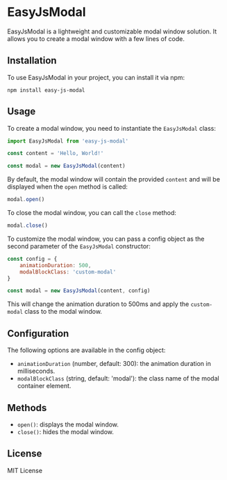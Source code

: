# EasyJsModal

EasyJsModal is a lightweight and customizable modal window solution. It allows you to create a modal window with a few lines of code.

## Installation

To use EasyJsModal in your project, you can install it via npm:

```
npm install easy-js-modal
```

## Usage

To create a modal window, you need to instantiate the `EasyJsModal` class:

```js
import EasyJsModal from 'easy-js-modal'

const content = 'Hello, World!'

const modal = new EasyJsModal(content)
```

By default, the modal window will contain the provided `content` and will be displayed when the `open` method is called:

```js
modal.open()
```

To close the modal window, you can call the `close` method:

```js
modal.close()
```

To customize the modal window, you can pass a config object as the second parameter of the `EasyJsModal` constructor:

```js
const config = {
	animationDuration: 500,
	modalBlockClass: 'custom-modal'
}

const modal = new EasyJsModal(content, config)
```

This will change the animation duration to 500ms and apply the `custom-modal` class to the modal window.

## Configuration

The following options are available in the config object:

- `animationDuration` (number, default: 300): the animation duration in milliseconds.
- `modalBlockClass` (string, default: 'modal'): the class name of the modal container element.

## Methods

- `open()`: displays the modal window.
- `close()`: hides the modal window.

## License

MIT License
